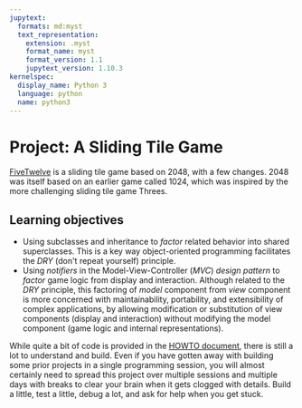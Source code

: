 ```yaml
---
jupytext:
  formats: md:myst
  text_representation:
    extension: .myst
    format_name: myst
    format_version: 1.1
    jupytext_version: 1.10.3
kernelspec:
  display_name: Python 3
  language: python
  name: python3
---
```


# Project: A Sliding Tile Game

[FiveTwelve](https://github.com/UO-CIS211/FiveTwelve)
is a sliding tile game based on 2048, with a few changes.
2048 was itself based on an earlier game called 1024, which was
inspired by the more challenging sliding tile game Threes.

## Learning objectives

- Using subclasses and inheritance to _factor_ related behavior into 
  shared superclasses.  This is a key way object-oriented 
  programming facilitates the _DRY_ (don't repeat yourself) principle.
- Using _notifiers_ in the Model-View-Controller (_MVC_) 
  _design pattern_ to _factor_ game logic from display and 
  interaction. Although related to the _DRY_ principle, this 
  factoring of _model_ component from _view_ component is more 
  concerned with maintainability, portability, and extensibility of 
  complex applications, by allowing modification or substitution of
  view 
  components (display and interaction) without modifying the model 
  component (game logic and internal representations). 

While quite a bit of code is provided in the
[HOWTO document](
https://github.com/UO-CIS211/FiveTwelve/blob/master/doc/HOWTO.md),
there is still a lot to understand and build.  Even if you have 
gotten away with building some prior projects in a single 
programming session, you will almost certainly need to spread this 
project over multiple sessions and multiple days with breaks to 
clear your brain when it gets clogged with details.  Build a little, 
test a little, debug a lot, and ask for help when you get stuck.  